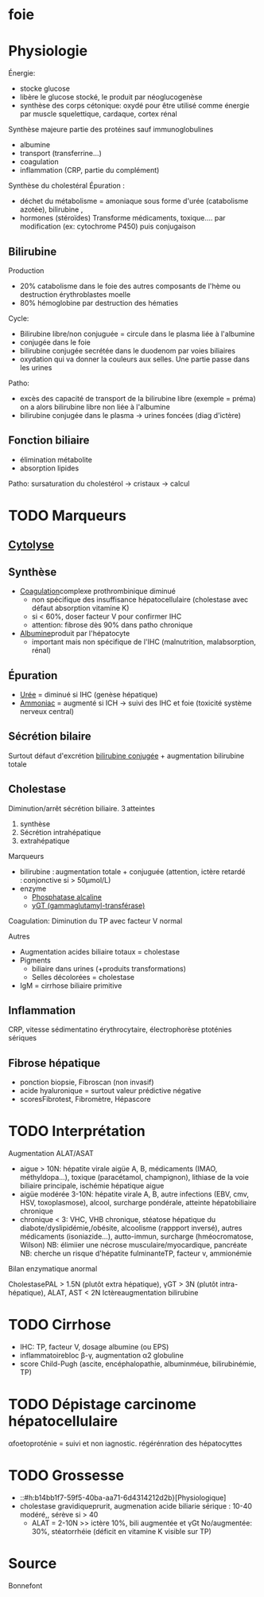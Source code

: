 # foie




# Physiologie


Énergie: 

- stocke glucose 
- libère le glucose stocké, le produit par néoglucogenèse 
- synthèse des corps cétonique: oxydé pour être utilisé comme énergie
  par muscle squelettique, cardaque, cortex rénal 

Synthèse majeure partie des protéines sauf immunoglobulines 

- albumine 
- transport (transferrine…) 
- coagulation 
- inflammation (CRP, partie du complément) 

Synthèse du cholestéral
Épuration :  

- déchet du métabolisme = amoniaque sous forme d'urée (catabolisme
  azotée), bilirubine , 
- hormones (stéroïdes) Transforme médicaments, toxique…. par modification (ex: cytochrome
  P450) puis conjugaison 


## Bilirubine


Production 

- 20% catabolisme dans le foie des autres composants de l'hème ou
  destruction érythroblastes moelle 
- 80% hémoglobine par destruction des hématies 

Cycle: 

- Bilirubine libre/non conjuguée = circule dans le plasma liée à
  l'albumine 
- conjugée dans le foie 
- bilirubine conjugée secrétée dans le duodenom par voies biliaires 
- oxydation qui va donner la couleurs aux selles. Une partie passe dans
  les urines 

Patho: 

- excès des capacité de transport de la bilirubine libre (exemple =
  préma) on a alors bilirubine libre non liée à l'albumine 
- bilirubine conjugée dans le plasma -> urines foncées (diag d'ictère) 


## Fonction biliaire


- élimination métabolite 
- absorption lipides 

Patho: sursaturation du cholestérol -> cristaux -> calcul 


# TODO Marqueurs



## [Cytolyse](#cytolysenorgmd)



## Synthèse


- <u>Coagulation</u>complexe prothrombinique diminué 
    - non spécifique des insuffisance hépatocellulaire (cholestase avec
      défaut absorption vitamine K) 
    - si < 60%, doser facteur V pour confirmer IHC 
    - attention: fibrose dès 90% dans patho chronique 
- <u>Albumine</u>produit par l'hépatocyte 
    - important mais non spécifique de l'IHC (malnutrition, malabsorption,
      rénal) 


## Épuration


- <u>Urée</u> = diminué si IHC (genèse hépatique) 
- <u>Ammoniac</u> = augmenté si ICH -> suivi des IHC et foie (toxicité
  système nerveux central) 


## Sécrétion bilaire


Surtout défaut d'excrétion <u>bilirubine conjugée</u> + augmentation
bilirubine totale 


## Cholestase


Diminution/arrêt sécrétion biliaire. 3 atteintes

1. synthèse 
2. Sécrétion intrahépatique 
3. extrahépatique 

Marqueurs 

- bilirubine : augmentation totale + conjuguée (attention, ictère
  retardé : conjonctive si > 50µmol/L) 
- enzyme
    - [Phosphatase alcaline](#phosphatasealcalinesnorgmd) 
    - [γGT (gammaglutamyl-transférase)](#ceb3gtgammaglutamyltransferasenorgmd) 

Coagulation: Diminution du TP avec facteur V normal 

Autres 

- Augmentation acides biliaire totaux = cholestase 
- Pigments 
    - biliaire dans urines (+produits transformations) 
    - Selles décolorées = cholestase 
- IgM = cirrhose biliaire primitive 


## Inflammation


CRP, vitesse sédimentatino érythrocytaire, électrophorèse ptoténies
sériques 


## Fibrose hépatique


- ponction biopsie, Fibroscan (non invasif) 
- acide hyaluronique = surtout valeur prédictive négative 
- scoresFibrotest, Fibromètre, Hépascore 


# TODO Interprétation


Augmentation ALAT/ASAT 

- aigue > 10N: hépatite virale aigüe A, B, médicaments (IMAO,
  méthyldopa…), toxique (paracétamol, champignon), lithiase de la voie
  biliaire principale, ischémie hépatique aigue 
- aigüe modérée 3-10N: hépatite virale A, B, autre infections (EBV, cmv,
  HSV, toxoplasmose), alcool, surcharge pondérale, atteinte
  hépatobiliaire chronique 
- chronique < 3: VHC, VHB chronique, stéatose hépatique du
  diabote/dyslipidémie,/obésite, alcoolisme (rappport inversé), autres
  médicaments (isoniazide…), autto-immun, surcharge (hméocromatose,
  Wilson) NB: élimiier une nécrose musculaire/myocardique, pancréate NB:
  cherche un risque d'hépatite fulminanteTP, facteur v, ammionémie 

Bilan enzymatique anormal 




CholestasePAL > 1.5N (plutôt extra hépatique), γGT > 3N (plutôt
intra-hépatique), ALAT, AST < 2N Ictèreaugmentation bilirubine




# TODO Cirrhose


- IHC: TP, facteur V, dosage albumine (ou EPS) 
- inflammatoirebloc β-γ, augmentation α2 globuline 
- score Child-Pugh (ascite, encéphalopathie, albuminméue, bilirubinémie,
  TP) 


# TODO Dépistage carcinome hépatocellulaire


αfoetoproténie = suivi et non iagnostic. régérénration des hépatocyttes 


# TODO Grossesse


- ::#h:b14bb1f7-59f5-40ba-aa71-6d4314212d2b}[Physiologique] 
- cholestase gravidiqueprurit, augmenation acide biliarie sérique :
  10-40 modéré,, sérève si > 40 
    - ALAT = 2-10N >> ictère 10%, bili augmentée et γGt No/augmentée: 30%,
      stéatorrhéie (déficit en vitamine K visible sur TP) 


# Source


Bonnefont 

